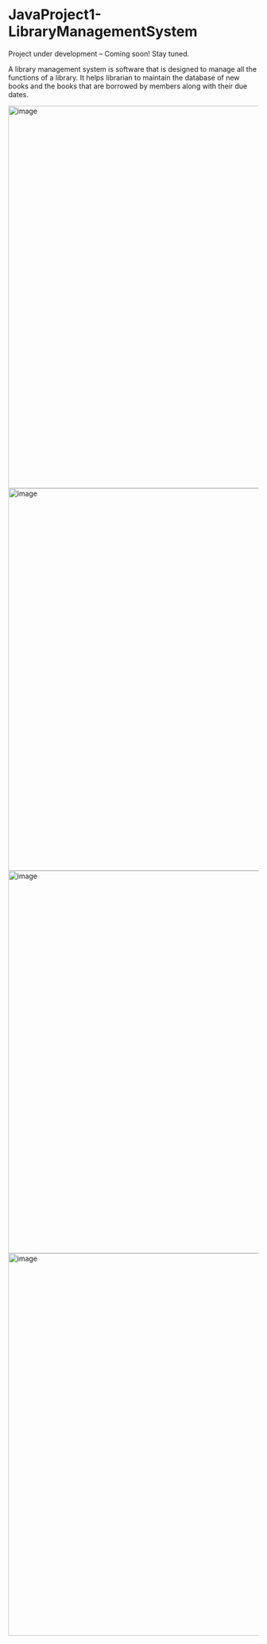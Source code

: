 # JavaProject1-LibraryManagementSystem
Project under development – Coming soon! Stay tuned.

A library management system is software that is designed to manage all the functions of a library. It helps librarian to maintain the database of new books and the books that are borrowed by members along with their due dates.

<img width="1366" height="768" alt="image" src="https://github.com/user-attachments/assets/266e00ce-39d5-4aac-af21-0f2a57f54a43" />

<img width="1366" height="768" alt="image" src="https://github.com/user-attachments/assets/462e44b3-0e98-4066-ab9a-4342aa3d402a" />

<img width="1366" height="768" alt="image" src="https://github.com/user-attachments/assets/3e5ef0b4-a34d-4691-bc4f-325b196c4983" />

<img width="1366" height="768" alt="image" src="https://github.com/user-attachments/assets/b8785fb0-511a-409a-8343-1cf09bb38bdf" />
